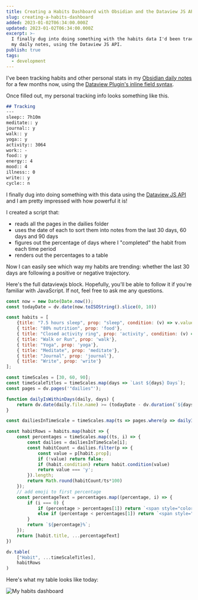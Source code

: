```yaml
---
title: Creating a Habits Dashboard with Obsidian and the Dataview JS API
slug: creating-a-habits-dashboard
added: 2023-01-02T06:34:00.000Z
updated: 2023-01-02T06:34:00.000Z
excerpt: >-
  I finally dug into doing something with the habits data I'd been tracking in
  my daily notes, using the Dataview JS API.
publish: true
tags:
  - development
---
```


I've been tracking habits and other personal stats in my [Obsidian daily notes](https://help.obsidian.md/Plugins/Daily+notes) for a few months now, using the [Dataview Plugin's inline field syntax](https://blacksmithgu.github.io/obsidian-dataview/).

Once filled out, my personal tracking info looks something like this.

```markdown
## Tracking
---
sleep:: 7h10m
meditate:: y
journal:: y
walk:: y
yoga:: y
activity:: 3064
work:: -
food:: y
energy:: 4
mood:: 4
illness:: 0
write:: y
cycle:: n
```

I finally dug into doing something with this data using the [Dataview JS API](https://blacksmithgu.github.io/obsidian-dataview/api/intro/) and I am pretty impressed with how powerful it is!

I created a script that:
- reads all the pages in the dailies folder
- uses the date of each to sort them into notes from the last 30 days, 60 days and 90 days
- figures out the percentage of days where I "completed" the habit from each time period
- renders out the percentages to a table

Now I can easily see which way my habits are trending: whether the last 30 days are following a positive or negative trajectory. 

Here's the full dataviewjs block. Hopefully, you'll be able to follow it if you're familiar with JavaScript. If not, feel free to ask me any questions.

```javascript
const now = new Date(Date.now()); 
const todayDate = dv.date(now.toISOString().slice(0, 10))

const habits = [
	{title: "7.5 hours sleep", prop: "sleep", condition: (v) => v.values.hours >= 7 && v.values.minutes >= 30},
	{ title: "80% nutrition", prop: 'food'},
	{ title: "Closed activity ring", prop: 'activity', condition: (v) => v > 2300},
	{ title: "Walk or Run", prop: 'walk'},
	{ title: "Yoga", prop: 'yoga'},
	{ title: "Meditate", prop: 'meditate'},
	{ title: "Journal", prop: 'journal'},
	{ title: "Write", prop: 'write'}
];

const timeScales = [30, 60, 90];
const timeScaleTitles = timeScales.map(days => `Last ${days} Days`);
const pages = dv.pages('"dailies"');

function dailyIsWithinDays(daily, days) {
	return dv.date(daily.file.name) >= (todayDate - dv.duration(`${days} days`));
}

const dailiesInTimeScale = timeScales.map(ts => pages.where(p => dailyIsWithinDays(p, ts)));

const habitRows = habits.map(habit => {
	const percentages = timeScales.map((ts, i) => {
		const dailies = dailiesInTimeScale[i];
		const habitCount = dailies.filter(p => {
			const value = p[habit.prop];
			if (!value) return false;
			if (habit.condition) return habit.condition(value)
			return value === 'y';
		}).length;
		return Math.round(habitCount/ts*100)
	});
	// add emoji to first percentage
	const percentageText = percentages.map((percentage, i) => {
		if (i === 0) {
			if (percentage > percentages[1]) return `<span style="color: green;">↑ ${percentage}%</span>`;
			else if (percentage < percentages[1]) return `<span style="color: red;">↓ ${percentage}%</span>`;
		}
		return `${percentage}%`;
	});
	return [habit.title, ...percentageText]
})

dv.table(
	["Habit", ...timeScaleTitles],
	habitRows
)
```

Here's what my table looks like today:

![My habits dashboard](/images/habits-dashboard.png)





